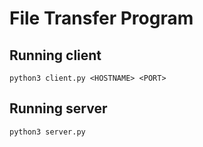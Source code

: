 # File Transfer Program

## Running client

`python3 client.py <HOSTNAME> <PORT>`

## Running server

`python3 server.py`
